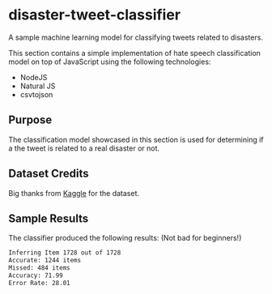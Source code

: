 # disaster-tweet-classifier
A sample machine learning model for classifying tweets related to disasters. 

This section contains a simple implementation of hate speech classification model on top of JavaScript using the following technologies:

 - NodeJS
 - Natural JS
 - csvtojson

 ## Purpose
 The classification model showcased in this section is used for determining if a the tweet is related to a real disaster or not.


## Dataset Credits
Big thanks from [Kaggle](https://www.kaggle.com/) for the dataset.


## Sample Results
The classifier produced the following results: (Not bad for beginners!)
```sh
Inferring Item 1728 out of 1728
Accurate: 1244 items
Missed: 484 items
Accuracy: 71.99
Error Rate: 28.01
```